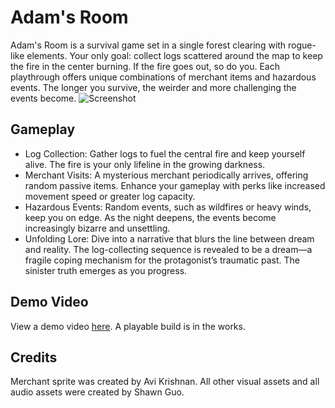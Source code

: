 # Adam's Room
Adam's Room is a survival game set in a single forest clearing with rogue-like elements. Your only goal: collect logs scattered around the map to keep the fire in the center burning. If the fire goes out, so do you. Each playthrough offers unique combinations of merchant items and hazardous events. The longer you survive, the weirder and more challenging the events become.
![Screenshot](https://imgur.com/zxOBbAA.png)

## Gameplay
- Log Collection: Gather logs to fuel the central fire and keep yourself alive. The fire is your only lifeline in the growing darkness.
- Merchant Visits: A mysterious merchant periodically arrives, offering random passive items. Enhance your gameplay with perks like increased movement speed or greater log capacity.
- Hazardous Events: Random events, such as wildfires or heavy winds, keep you on edge. As the night deepens, the events become increasingly bizarre and unsettling.
- Unfolding Lore: Dive into a narrative that blurs the line between dream and reality. The log-collecting sequence is revealed to be a dream—a fragile coping mechanism for the protagonist’s traumatic past. The sinister truth emerges as you progress.

## Demo Video
View a demo video [here](https://youtu.be/_hSjNKDpxdY). A playable build is in the works.

## Credits
Merchant sprite was created by Avi Krishnan.
All other visual assets and all audio assets were created by Shawn Guo.

